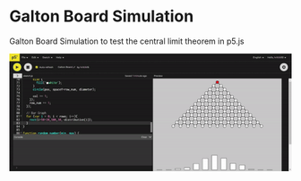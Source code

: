 # Galton Board Simulation

Galton Board Simulation to test the central limit theorem in p5.js

![Galton Board GIF](assets/galton_board_gif.gif)
